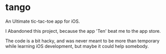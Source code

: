 tango
=====

An Ultimate tic-tac-toe app for iOS.

I Abandoned this project, because the app 'Ten' beat me to the app store.

The code is a bit hacky, and was never meant to be more than temporary while learning iOS development, but maybe it could help somebody.
